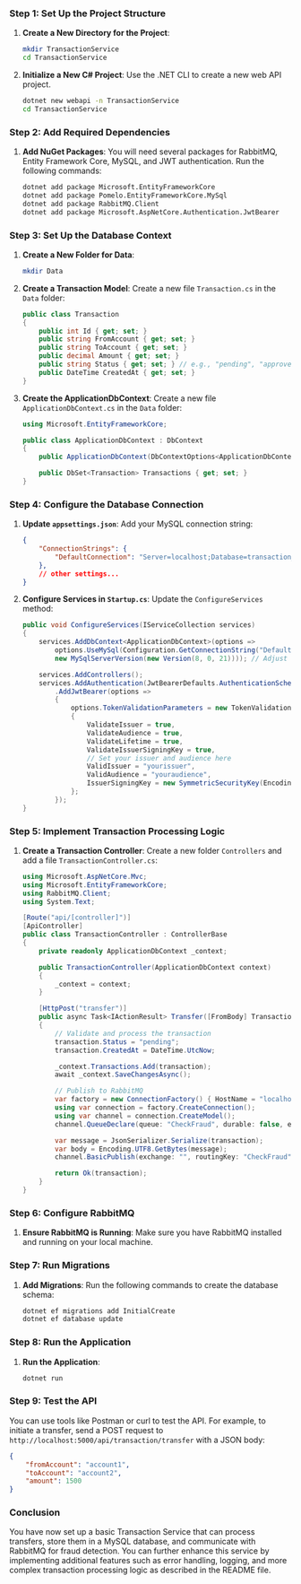 ### Step 1: Set Up the Project Structure

1. **Create a New Directory for the Project**:
   ```bash
   mkdir TransactionService
   cd TransactionService
   ```

2. **Initialize a New C# Project**:
   Use the .NET CLI to create a new web API project.
   ```bash
   dotnet new webapi -n TransactionService
   cd TransactionService
   ```

### Step 2: Add Required Dependencies

1. **Add NuGet Packages**:
   You will need several packages for RabbitMQ, Entity Framework Core, MySQL, and JWT authentication. Run the following commands:
   ```bash
   dotnet add package Microsoft.EntityFrameworkCore
   dotnet add package Pomelo.EntityFrameworkCore.MySql
   dotnet add package RabbitMQ.Client
   dotnet add package Microsoft.AspNetCore.Authentication.JwtBearer
   ```

### Step 3: Set Up the Database Context

1. **Create a New Folder for Data**:
   ```bash
   mkdir Data
   ```

2. **Create a Transaction Model**:
   Create a new file `Transaction.cs` in the `Data` folder:
   ```csharp
   public class Transaction
   {
       public int Id { get; set; }
       public string FromAccount { get; set; }
       public string ToAccount { get; set; }
       public decimal Amount { get; set; }
       public string Status { get; set; } // e.g., "pending", "approved", "declined"
       public DateTime CreatedAt { get; set; }
   }
   ```

3. **Create the ApplicationDbContext**:
   Create a new file `ApplicationDbContext.cs` in the `Data` folder:
   ```csharp
   using Microsoft.EntityFrameworkCore;

   public class ApplicationDbContext : DbContext
   {
       public ApplicationDbContext(DbContextOptions<ApplicationDbContext> options) : base(options) { }

       public DbSet<Transaction> Transactions { get; set; }
   }
   ```

### Step 4: Configure the Database Connection

1. **Update `appsettings.json`**:
   Add your MySQL connection string:
   ```json
   {
       "ConnectionStrings": {
           "DefaultConnection": "Server=localhost;Database=transaction_db;User=root;Password=yourpassword;"
       },
       // other settings...
   }
   ```

2. **Configure Services in `Startup.cs`**:
   Update the `ConfigureServices` method:
   ```csharp
   public void ConfigureServices(IServiceCollection services)
   {
       services.AddDbContext<ApplicationDbContext>(options =>
           options.UseMySql(Configuration.GetConnectionString("DefaultConnection"), 
           new MySqlServerVersion(new Version(8, 0, 21)))); // Adjust version as necessary

       services.AddControllers();
       services.AddAuthentication(JwtBearerDefaults.AuthenticationScheme)
           .AddJwtBearer(options =>
           {
               options.TokenValidationParameters = new TokenValidationParameters
               {
                   ValidateIssuer = true,
                   ValidateAudience = true,
                   ValidateLifetime = true,
                   ValidateIssuerSigningKey = true,
                   // Set your issuer and audience here
                   ValidIssuer = "yourissuer",
                   ValidAudience = "youraudience",
                   IssuerSigningKey = new SymmetricSecurityKey(Encoding.UTF8.GetBytes("your_secret_key"))
               };
           });
   }
   ```

### Step 5: Implement Transaction Processing Logic

1. **Create a Transaction Controller**:
   Create a new folder `Controllers` and add a file `TransactionController.cs`:
   ```csharp
   using Microsoft.AspNetCore.Mvc;
   using Microsoft.EntityFrameworkCore;
   using RabbitMQ.Client;
   using System.Text;

   [Route("api/[controller]")]
   [ApiController]
   public class TransactionController : ControllerBase
   {
       private readonly ApplicationDbContext _context;

       public TransactionController(ApplicationDbContext context)
       {
           _context = context;
       }

       [HttpPost("transfer")]
       public async Task<IActionResult> Transfer([FromBody] Transaction transaction)
       {
           // Validate and process the transaction
           transaction.Status = "pending";
           transaction.CreatedAt = DateTime.UtcNow;

           _context.Transactions.Add(transaction);
           await _context.SaveChangesAsync();

           // Publish to RabbitMQ
           var factory = new ConnectionFactory() { HostName = "localhost" };
           using var connection = factory.CreateConnection();
           using var channel = connection.CreateModel();
           channel.QueueDeclare(queue: "CheckFraud", durable: false, exclusive: false, autoDelete: false, arguments: null);

           var message = JsonSerializer.Serialize(transaction);
           var body = Encoding.UTF8.GetBytes(message);
           channel.BasicPublish(exchange: "", routingKey: "CheckFraud", basicProperties: null, body: body);

           return Ok(transaction);
       }
   }
   ```

### Step 6: Configure RabbitMQ

1. **Ensure RabbitMQ is Running**:
   Make sure you have RabbitMQ installed and running on your local machine.

### Step 7: Run Migrations

1. **Add Migrations**:
   Run the following commands to create the database schema:
   ```bash
   dotnet ef migrations add InitialCreate
   dotnet ef database update
   ```

### Step 8: Run the Application

1. **Run the Application**:
   ```bash
   dotnet run
   ```

### Step 9: Test the API

You can use tools like Postman or curl to test the API. For example, to initiate a transfer, send a POST request to `http://localhost:5000/api/transaction/transfer` with a JSON body:
```json
{
    "fromAccount": "account1",
    "toAccount": "account2",
    "amount": 1500
}
```

### Conclusion

You have now set up a basic Transaction Service that can process transfers, store them in a MySQL database, and communicate with RabbitMQ for fraud detection. You can further enhance this service by implementing additional features such as error handling, logging, and more complex transaction processing logic as described in the README file.